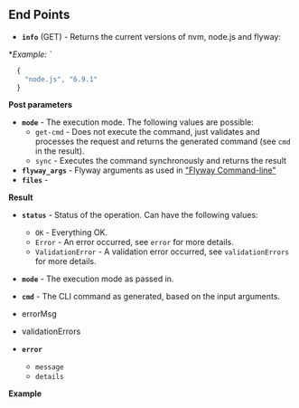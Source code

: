 
## End Points
<!-- see https://github.com/pando85/cherrymusic/blob/devel-django/docs/api/v1/index.md -->

- **`info`** (GET) - Returns the current versions of nvm, node.js and flyway:

**Example: `*
```js
  {
    "node.js", "6.9.1"
  }
```

**Post parameters** 

- **`mode`** - The execution mode. The following values are possible:
  - `get-cmd` - Does not execute the command, just validates and processes the request and returns the generated command (see `cmd` in the result).
  - `sync` - Executes the command synchronously and returns the result
- **`flyway_args`** - Flyway arguments as used in ["Flyway Command-line"](https://flywaydb.org/documentation/commandline/)
- **`files`** - 

**Result**

- **`status`** - Status of the operation. Can have the following values:  
  - `OK` - Everything OK.
  - `Error` - An error occurred, see `error` for more details.
  - `ValidationError` - A validation error occurred, see `validationErrors` for more details.
- **`mode`** - The execution mode as passed in.
- **`cmd`** - The CLI command as generated, based on the input arguments.
- errorMsg
- validationErrors

- **`error`**
  - `message`
  - `details`

**Example**

